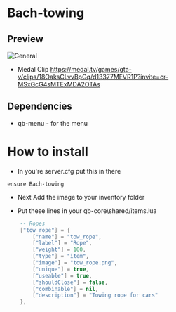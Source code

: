 # Bach-towing
## Preview
  ![General](https://i.imgur.com/E6XjFws.png)
- Medal Clip https://medal.tv/games/gta-v/clips/18OaksCLvvBpGq/d13377MFVR1P?invite=cr-MSxGcG4sMTExMDA2OTAs
## Dependencies
- qb-menu - for the menu

# How to install
- In you're server.cfg put this in there
```
ensure Bach-towing
```

- Next Add the image to your inventory folder

- Put these lines in your qb-core\shared/items.lua

```lua
	-- Ropes
	["tow_rope"] = {
        ["name"] = "tow_rope",
        ["label"] = "Rope",
        ["weight"] = 100,
        ["type"] = "item",
        ["image"] = "tow_rope.png",
        ["unique"] = true,
        ["useable"] = true,
        ["shouldClose"] = false,
        ["combinable"] = nil,
        ["description"] = "Towing rope for cars"
    },
```
